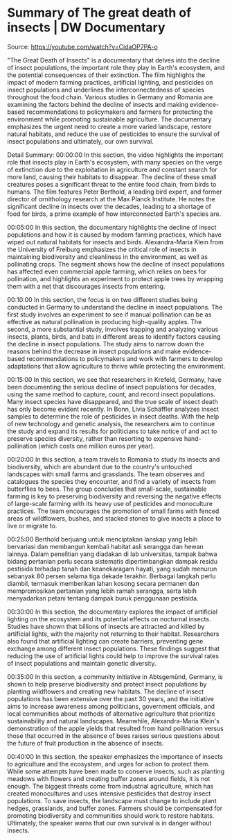 # Summary of The great death of insects | DW Documentary

Source: https://youtube.com/watch?v=CidaOP7PA-o

"The Great Death of Insects" is a documentary that delves into the decline of insect populations, the important role they play in Earth's ecosystem, and the potential consequences of their extinction. The film highlights the impact of modern farming practices, artificial lighting, and pesticides on insect populations and underlines the interconnectedness of species throughout the food chain. Various studies in Germany and Romania are examining the factors behind the decline of insects and making evidence-based recommendations to policymakers and farmers for protecting the environment while promoting sustainable agriculture. The documentary emphasizes the urgent need to create a more varied landscape, restore natural habitats, and reduce the use of pesticides to ensure the survival of insect populations and ultimately, our own survival.

Detail Summary: 
00:00:00
In this section, the video highlights the important role that insects play in Earth's ecosystem, with many species on the verge of extinction due to the exploitation in agriculture and constant search for more land, causing their habitats to disappear. The decline of these small creatures poses a significant threat to the entire food chain, from birds to humans. The film features Peter Berthold, a leading bird expert, and former director of ornithology research at the Max Planck Institute. He notes the significant decline in insects over the decades, leading to a shortage of food for birds, a prime example of how interconnected Earth's species are.

00:05:00
In this section, the documentary highlights the decline of insect populations and how it is caused by modern farming practices, which have wiped out natural habitats for insects and birds. Alexandra-Maria Klein from the University of Freiburg emphasizes the critical role of insects in maintaining biodiversity and cleanliness in the environment, as well as pollinating crops. The segment shows how the decline of insect populations has affected even commercial apple farming, which relies on bees for pollination, and highlights an experiment to protect apple trees by wrapping them with a net that discourages insects from entering.

00:10:00
In this section, the focus is on two different studies being conducted in Germany to understand the decline in insect populations. The first study involves an experiment to see if manual pollination can be as effective as natural pollination in producing high-quality apples. The second, a more substantial study, involves trapping and analyzing various insects, plants, birds, and bats in different areas to identify factors causing the decline in insect populations. The study aims to narrow down the reasons behind the decrease in insect populations and make evidence-based recommendations to policymakers and work with farmers to develop adaptations that allow agriculture to thrive while protecting the environment.

00:15:00
In this section, we see that researchers in Krefeld, Germany, have been documenting the serious decline of insect populations for decades, using the same method to capture, count, and record insect populations. Many insect species have disappeared, and the true scale of insect death has only become evident recently. In Bonn, Livia Schäffler analyzes insect samples to determine the role of pesticides in insect deaths. With the help of new technology and genetic analysis, the researchers aim to continue the study and expand its results for politicians to take notice of and act to preserve species diversity, rather than resorting to expensive hand-pollination (which costs one million euros per year).

00:20:00
In this section, a team travels to Romania to study its insects and biodiversity, which are abundant due to the country's untouched landscapes with small farms and grasslands. The team observes and catalogues the species they encounter, and find a variety of insects from butterflies to bees. The group concludes that small-scale, sustainable farming is key to preserving biodiversity and reversing the negative effects of large-scale farming with its heavy use of pesticides and monoculture practices. The team encourages the promotion of small farms with fenced areas of wildflowers, bushes, and stacked stones to give insects a place to live or migrate to.

00:25:00
Berthold berjuang untuk menciptakan lanskap yang lebih bervariasi dan membangun kembali habitat asli serangga dan hewan lainnya. Dalam penelitian yang diadakan di lab universitas, tampak bahwa bidang pertanian perlu secara sistematis dipertimbangkan dampak residu pestisida terhadap tanah dan keanekaragam hayati, yang sudah menurun sebanyak 80 persen selama tiga dekade terakhir. Berbagai langkah perlu diambil, termasuk memberikan lahan kosong secara permanen dan mempromosikan pertanian yang lebih ramah serangga, serta lebih menyadarkan petani tentang dampak buruk penggunaan pestisida.

00:30:00
In this section, the documentary explores the impact of artificial lighting on the ecosystem and its potential effects on nocturnal insects. Studies have shown that billions of insects are attracted and killed by artificial lights, with the majority not returning to their habitat. Researchers also found that artificial lighting can create barriers, preventing gene exchange among different insect populations. These findings suggest that reducing the use of artificial lights could help to improve the survival rates of insect populations and maintain genetic diversity.

00:35:00
In this section, a community initiative in Abtsgemünd, Germany, is shown to help preserve biodiversity and protect insect populations by planting wildflowers and creating new habitats. The decline of insect populations has been extensive over the past 30 years, and the initiative aims to increase awareness among politicians, government officials, and local communities about methods of alternative agriculture that prioritize sustainability and natural landscapes. Meanwhile, Alexandra-Maria Klein's demonstration of the apple yields that resulted from hand pollination versus those that occurred in the absence of bees raises serious questions about the future of fruit production in the absence of insects.

00:40:00
In this section, the speaker emphasizes the importance of insects to agriculture and the ecosystem, and urges for action to protect them. While some attempts have been made to conserve insects, such as planting meadows with flowers and creating buffer zones around fields, it is not enough. The biggest threats come from industrial agriculture, which has created monocultures and uses intensive pesticides that destroy insect populations. To save insects, the landscape must change to include plant hedges, grasslands, and buffer zones. Farmers should be compensated for promoting biodiversity and communities should work to restore habitats. Ultimately, the speaker warns that our own survival is in danger without insects.

